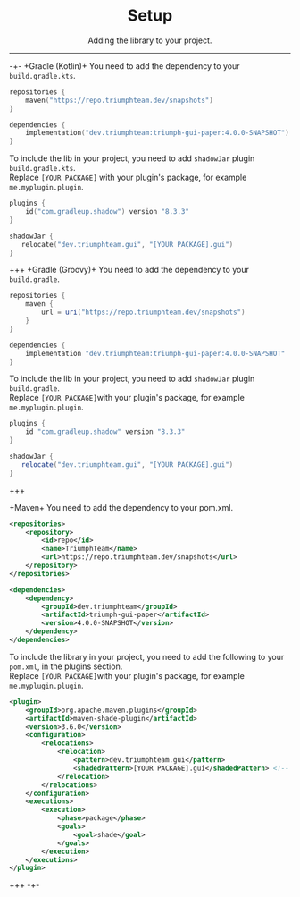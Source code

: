 <center><h1>Setup</h1></center>
<center><p>Adding the library to your project.</p></center>

---

-+-
+Gradle (Kotlin)+
You need to add the dependency to your `build.gradle.kts`.

```kotlin
repositories {
    maven("https://repo.triumphteam.dev/snapshots")
}

dependencies {
    implementation("dev.triumphteam:triumph-gui-paper:4.0.0-SNAPSHOT")
}
```

 To include the lib in your project, you need to add `shadowJar` plugin `build.gradle.kts`.  
 Replace `[YOUR PACKAGE]` with your plugin's package, for example `me.myplugin.plugin`.

```kotlin
plugins { 
    id("com.gradleup.shadow") version "8.3.3"
}

shadowJar {
   relocate("dev.triumphteam.gui", "[YOUR PACKAGE].gui")
}
```
+++
+Gradle (Groovy)+
You need to add the dependency to your `build.gradle`.

```groovy
repositories {
    maven {
        url = uri("https://repo.triumphteam.dev/snapshots")
    }
}

dependencies {
    implementation "dev.triumphteam:triumph-gui-paper:4.0.0-SNAPSHOT"
}
```

 To include the lib in your project, you need to add `shadowJar` plugin `build.gradle`.  
 Replace `[YOUR PACKAGE]`with your plugin's package, for example `me.myplugin.plugin`.

```groovy
plugins {
    id "com.gradleup.shadow" version "8.3.3"
}

shadowJar {
   relocate("dev.triumphteam.gui", "[YOUR PACKAGE].gui")
}
```
+++

+Maven+
You need to add the dependency to your pom.xml.

```xml
<repositories>
    <repository>
        <id>repo</id>
        <name>TriumphTeam</name>
        <url>https://repo.triumphteam.dev/snapshots</url>
    </repository>
</repositories>

<dependencies>
    <dependency>
        <groupId>dev.triumphteam</groupId>
        <artifactId>triumph-gui-paper</artifactId>
        <version>4.0.0-SNAPSHOT</version>
    </dependency>
</dependencies>
```

 To include the library in your project, you need to add the following to your `pom.xml`, in the plugins section.  
 Replace `[YOUR PACKAGE]`with your plugin's package, for example `me.myplugin.plugin`.

```xml
<plugin>
    <groupId>org.apache.maven.plugins</groupId>
    <artifactId>maven-shade-plugin</artifactId>
    <version>3.6.0</version>
    <configuration>
        <relocations>
            <relocation>
                <pattern>dev.triumphteam.gui</pattern>
                <shadedPattern>[YOUR PACKAGE].gui</shadedPattern> <!-- Replace package here here -->
            </relocation>
        </relocations>
    </configuration>
    <executions>
        <execution>
            <phase>package</phase>
            <goals>
                <goal>shade</goal>
            </goals>
        </execution>
    </executions>
</plugin>
```
+++
-+-

